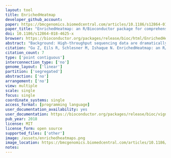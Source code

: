 ```yaml
---
layout: tool 
title: EnrichedHeatmap
developer_github_account: 
paper: https://bmcgenomics.biomedcentral.com/articles/10.1186/s12864-018-4625-x
paper_title: "EnrichedHeatmap: an R/Bioconductor package for comprehensive visualization of genomic signal associations"
doi: 10.1186/s12864-018-4625-x
browser: https://bioconductor.org/packages/release/bioc/html/EnrichedHeatmap.html
abstract: "Background: High-throughput sequencing data are dramatically increasing in volume. Thus, there is urgent need for efficient tools to perform fast and integrative analysis of multiple data types. Enriched heatmap is a specific form of heatmap that visualizes how genomic signals are enriched over specific target regions. It is commonly used and efficient at revealing enrichment patterns especially for high dimensional genomic and epigenomic datasets. Results: We present a new R package named EnrichedHeatmap that efficiently visualizes genomic signal enrichment. It provides advanced solutions for normalizing genomic signals within target regions as well as offering highly customizable visualizations. The major advantage of EnrichedHeatmap is the ability to conveniently generate parallel heatmaps as well as complex annotations, which makes it easy to integrate and visualize comprehensive overviews of the patterns and associations within and between complex datasets. Conclusions: EnrichedHeatmap facilitates comprehensive understanding of high dimensional genomic and epigenomic data. The power of EnrichedHeatmap is demonstrated by visualization of the complex associations between DNA methylation, gene expression and various histone modifications."
citation: "Gu Z, Eils R, Schlesner M, Ishaque N. EnrichedHeatmap: an R/Bioconductor package for comprehensive visualization of genomic signal associations. BMC Genomics. bmcgenomics.biomedcentral.com; 2018;19: 234."
citation_count: 7
type: ['point contiguous']
interconnection_type: ['no']
genome_layout: ['linear']
partition: ['segregated']
abstraction: ['no']
arrangement: ['no']
view: multiple
scale: single
focus: single
coordinate_systems: single
access_format: [programming language]
user_documentation_availability: yes
user_documentation: https://bioconductor.org/packages/release/bioc/vignettes/EnrichedHeatmap/inst/doc/EnrichedHeatmap.html
pub_year: 2018
license: MIT
license_form: open source
supported_files: ['other']
image: /assets/enrichedheatmaps.png
image_location: https://bmcgenomics.biomedcentral.com/articles/10.1186/s12864-018-4625-x/figures/2
notes: 
---
```

